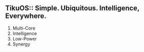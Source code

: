## TikuOS:: Simple. Ubiquitous. Intelligence, Everywhere. ## 

1. Multi-Core
2. Intelligence
3. Low-Power
4. Synergy
   
